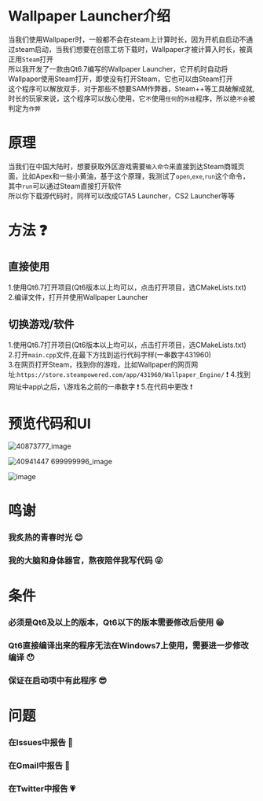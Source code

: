# Wallpaper Launcher介绍  
当我们使用Wallpaper时，一般都不会在steam上计算时长，因为开机自启动不通过steam启动，当我们想要在创意工坊下载时，Wallpaper才被计算入时长，被真正用``Steam``打开  
所以我开发了一款由Qt6.7编写的Wallpaper Launcher，它开机时自动将Wallpaper使用Steam打开，即使没有打开Steam，它也可以由Steam打开  
这个程序可以解放双手，对于那些不想要SAM作弊器，Steam++等工具破解成就,时长的玩家来说，这个程序可以放心使用，它``不``使用``任何``的``外挂``程序，所以绝``不会``被判定为``作弊``  
# 原理  
当我们在中国大陆时，想要获取外区游戏需要``输入命令``来直接到达Steam商城页面，比如Apex和一些小黄油，基于这个原理，我测试了``open``,``exe``,``run``这个命令，其中``run``可以通过Steam直接打开软件  
所以你下载源代码时，同样可以改成GTA5 Launcher，CS2 Launcher等等  
# 方法  :question:
## 直接使用
1.使用Qt6.7打开项目(Qt6版本以上均可以，点击打开项目，选CMakeLists.txt)  
2.编译文件，打开并使用Wallpaper Launcher  
##  切换游戏/软件  
1.使用Qt6.7打开项目(Qt6版本以上均可以，点击打开项目，选CMakeLists.txt)  
2.打开``main.cpp``文件,在最下方找到运行代码字样(一串数字431960)  
3.在网页打开Steam，找到你的游戏，比如Wallpaper的网页网址:``https://store.steampowered.com/app/431960/Wallpaper_Engine/``   :exclamation:
4.找到网址中app\之后，\游戏名之前的一串数字   :exclamation:
5.在代码中更改 :exclamation:
# 预览代码和UI  

![40873777_image](https://github.com/user-attachments/assets/55eab6e0-a7f1-43f7-97b5-97300d28e22b)

![40941447 699999996_image](https://github.com/user-attachments/assets/daeccb48-92c5-4559-a44c-8bcb56296170)

![image](https://github.com/user-attachments/assets/f2f4e6fe-5a6e-4bfe-8338-dab3a68e8250)

# 鸣谢
### 我炙热的青春时光 :blush:
### 我的大脑和身体器官，熬夜陪伴我写代码 :stuck_out_tongue_winking_eye:
# 条件
### 必须是Qt6及以上的版本，Qt6以下的版本需要修改后使用 :grin:
### Qt6直接编译出来的程序无法在Windows7上使用，需要进一步修改编译 :hushed:
### 保证在启动项中有此程序 :sunglasses:
# 问题
### 在Issues中报告 :blue_heart:
### 在Gmail中报告 :green_heart:
### 在Twitter中报告 :heartpulse:
